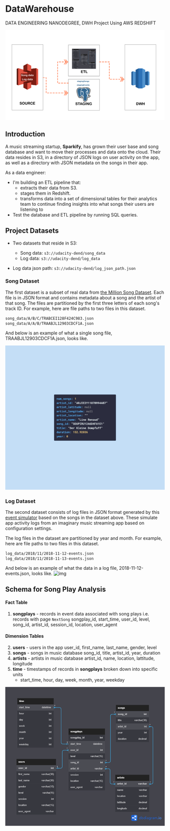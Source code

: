 # DataWarehouse
DATA ENGINEERING NANODEGREE, DWH Project Using AWS REDSHIFT 

![img](/assets/FLOW-01.png)

## Introduction

A music streaming startup, **Sparkify**, has grown their user base and song database and want to move their processes and data onto the cloud. Their data resides in S3, in a directory of JSON logs on user activity on the app, as well as a directory with JSON metadata on the songs in their app.

As a data engineer:
- I'm building an ETL pipeline that:
   - extracts their data from S3.
   - stages them in Redshift.
   - transforms data into a set of dimensional tables for their analytics team to continue finding insights into what songs their users are listening to
- Test the database and ETL pipeline by running SQL queries.

## Project Datasets
- Two datasets that reside in S3:
    - Song data: ``s3://udacity-dend/song_data``        
    - Log data: ``s3://udacity-dend/log_data``

- Log data json path: ``s3://udacity-dend/log_json_path.json``

### Song Dataset
The first dataset is a subset of real data from  [the Million Song Dataset](http://millionsongdataset.com/). Each file is in JSON format and contains metadata about a song and the artist of that song. The files are partitioned by the first three letters of each song's track ID. For example, here are file paths to two files in this dataset.
```
song_data/A/B/C/TRABCEI128F424C983.json
song_data/A/A/B/TRAABJL12903CDCF1A.json
```
And below is an example of what a single song file, TRAABJL12903CDCF1A.json, looks like.

![img](/assets/song.png)


### Log Dataset
The second dataset consists of log files in JSON format generated by this [event simulator](https://github.com/Interana/eventsim) based on the songs in the dataset above. These simulate app activity logs from an imaginary music streaming app based on configuration settings.

The log files in the dataset are partitioned by year and month. For example, here are file paths to two files in this dataset.
```
log_data/2018/11/2018-11-12-events.json
log_data/2018/11/2018-11-13-events.json
```

And below is an example of what the data in a log file, 2018-11-12-events.json, looks like.
![img](https://video.udacity-data.com/topher/2019/February/5c6c3ce5_log-data/log-data.png)



## Schema for Song Play Analysis

#### Fact Table
1. **songplays** - records in event data associated with song plays i.e. records with page ``NextSong``
        songplay_id, start_time, user_id, level, song_id, artist_id, session_id, location, user_agent
#### Dimension Tables
2. **users** - users in the app
        user_id, first_name, last_name, gender, level
3. **songs** - songs in music database
        song_id, title, artist_id, year, duration
4. **artists** - artists in music database
        artist_id, name, location, lattitude, longitude
5. **time** - timestamps of records in **songplays** broken down into specific units
     - start_time, hour, day, week, month, year, weekday

![img](/assets/sp_erd.png)

